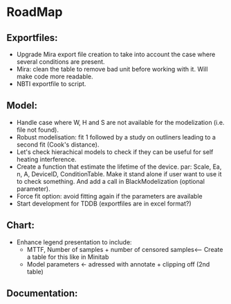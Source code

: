 # RoadMap

## Exportfiles:
- Upgrade Mira export file creation to take into account the case where several conditions are present.
- Mira: clean the table to remove bad unit before working with it. Will make code more readable.
- NBTI exportfile to script.

## Model:
- Handle case where W, H and S are not available for the modelization (i.e. file not found).  
- Robust modelisation: fit 1 followed by a study on outliners leading to a second fit (Cook's distance).
- Let's check hierachical models to check if they can be useful for self heating interference.
- Create a function that estimate the lifetime of the device. par: Scale, Ea, n, A, DeviceID, ConditionTable. Make it stand alone if user want to use it to check something. And add a call in BlackModelization (optional parameter).
- Force fit option: avoid fitting again if the parameters are available
- Start development for TDDB (exportfiles are in excel format?)

## Chart:
- Enhance legend presentation to include:
  - MTTF, Number of samples + number of censored samples<-- Create a table for this like in Minitab
  - Model parameters <- adressed with annotate + clipping off (2nd table)

## Documentation:
